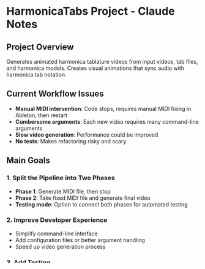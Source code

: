 # HarmonicaTabs Project - Claude Notes

## Project Overview
Generates animated harmonica tablature videos from input videos, tab files, and harmonica models. Creates visual animations that sync audio with harmonica tab notation.

## Current Workflow Issues
- **Manual MIDI intervention**: Code stops, requires manual MIDI fixing in Ableton, then restart
- **Cumbersome arguments**: Each new video requires many command-line arguments
- **Slow video generation**: Performance could be improved
- **No tests**: Makes refactoring risky and scary

## Main Goals
### 1. Split the Pipeline into Two Phases
- **Phase 1**: Generate MIDI file, then stop
- **Phase 2**: Take fixed MIDI file and generate final video
- **Testing mode**: Option to connect both phases for automated testing

### 2. Improve Developer Experience
- Simplify command-line interface
- Add configuration files or better argument handling
- Speed up video generation process

### 3. Add Testing
- Create test suite to enable confident refactoring
- Test individual components and full pipeline

### 4. Refactor Codebase
- Extract pipeline logic from main.py into proper classes
- Improve code organization and separation of concerns
- Better error handling and validation
- More maintainable and extensible architecture

## Current Technical Debt
- Single monolithic pipeline in `main.py`
- Hard-coded file paths and arguments
- No separation between MIDI generation and video creation
- Missing error handling and validation

## Next Steps
1. Analyze current pipeline structure
2. Design two-phase architecture
3. Add basic testing framework
4. Refactor main.py into separate phases
5. Improve CLI interface

## Development Notes
- Uses Poetry for dependency management
- Has pre-commit hooks configured
- Current entry point: `main.py` with 6+ arguments
- MIDI files stored in `fixed_midis/` directory
